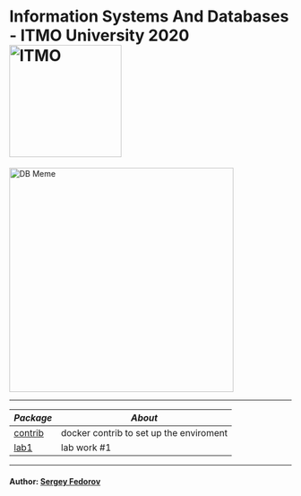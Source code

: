 # Information Systems And Databases - ITMO University 2020 <img src="https://design-system.itmo.ru/img/logos/logo-horizontal-en.png" alt="ITMO" width="200">

<img src="" alt="DB Meme" width="400">

---

| *Package* | *About* |
|---------|-------|
|[contrib](https://github.com/Punctuality/Information_Systems_And_Databases_ITMO_2020/tree/master/contrib)|docker contrib to set up the enviroment|
|[lab1](https://github.com/Punctuality/Information_Systems_And_Databases_ITMO_2020/tree/master/lab1)|lab work #1|

---

#### Author: [Sergey Fedorov](https://github.com/Punctuality)  